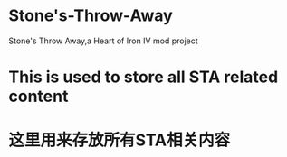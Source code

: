 # Stone's-Throw-Away
Stone's Throw Away,a Heart of Iron IV mod project

# This is used to store all STA related content
# 这里用来存放所有STA相关内容
